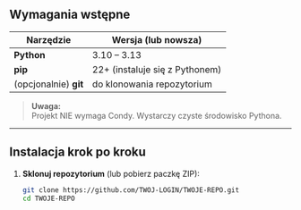 ## Wymagania wstępne

| Narzędzie | Wersja (lub nowsza) |
|-----------|--------------------|
| **Python** | 3.10 – 3.13 |
| **pip**    | 22+ (instaluje się z Pythonem) |
| (opcjonalnie) **git** | do klonowania repozytorium |

> **Uwaga:**  
> Projekt NIE wymaga Condy. Wystarczy czyste środowisko Pythona.

---

## Instalacja krok po kroku

1. **Sklonuj repozytorium** (lub pobierz paczkę ZIP):
   ```bash
   git clone https://github.com/TWOJ-LOGIN/TWOJE-REPO.git
   cd TWOJE-REPO
